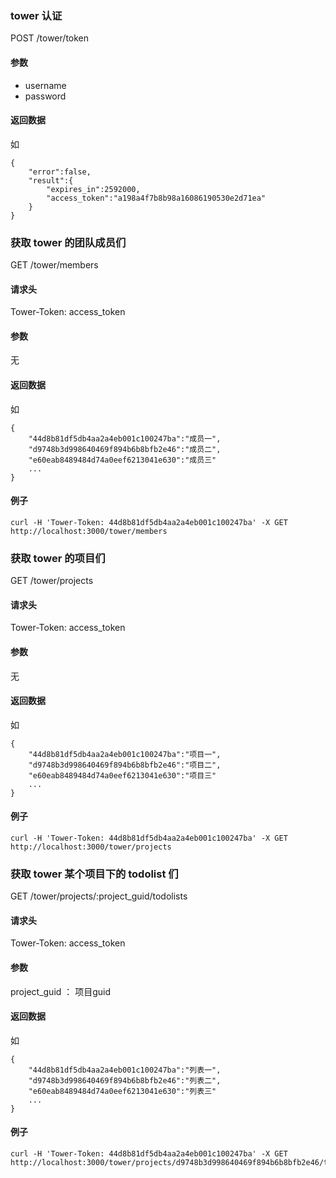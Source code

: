 <!--Meta
category:DTask
title:Tower 接口
DO NOT Delete Meta Above -->


### tower 认证

POST /tower/token

#### 参数
* username
* password

#### 返回数据
如
```
{
	"error":false,
	"result":{
		"expires_in":2592000,
		"access_token":"a198a4f7b8b98a16086190530e2d71ea"
	}
}
```

### 获取 tower 的团队成员们
GET /tower/members

#### 请求头
Tower-Token: access_token

#### 参数
无

#### 返回数据
如
```
{
	"44d8b81df5db4aa2a4eb001c100247ba":"成员一",
	"d9748b3d998640469f894b6b8bfb2e46":"成员二",
	"e60eab8489484d74a0eef6213041e630":"成员三"
	...
}
```

#### 例子
```
curl -H 'Tower-Token: 44d8b81df5db4aa2a4eb001c100247ba' -X GET http://localhost:3000/tower/members
```

### 获取 tower 的项目们
GET /tower/projects

#### 请求头
Tower-Token: access_token

#### 参数
无

#### 返回数据
如
```
{
	"44d8b81df5db4aa2a4eb001c100247ba":"项目一",
	"d9748b3d998640469f894b6b8bfb2e46":"项目二",
	"e60eab8489484d74a0eef6213041e630":"项目三"
	...
}
```
#### 例子
```
curl -H 'Tower-Token: 44d8b81df5db4aa2a4eb001c100247ba' -X GET http://localhost:3000/tower/projects
```

### 获取 tower 某个项目下的 todolist 们

GET /tower/projects/:project_guid/todolists

#### 请求头
Tower-Token: access_token

#### 参数
project_guid ： 项目guid

#### 返回数据
如
```
{
	"44d8b81df5db4aa2a4eb001c100247ba":"列表一",
	"d9748b3d998640469f894b6b8bfb2e46":"列表二",
	"e60eab8489484d74a0eef6213041e630":"列表三"
	...
}
```

#### 例子
```
curl -H 'Tower-Token: 44d8b81df5db4aa2a4eb001c100247ba' -X GET http://localhost:3000/tower/projects/d9748b3d998640469f894b6b8bfb2e46/todolists
```